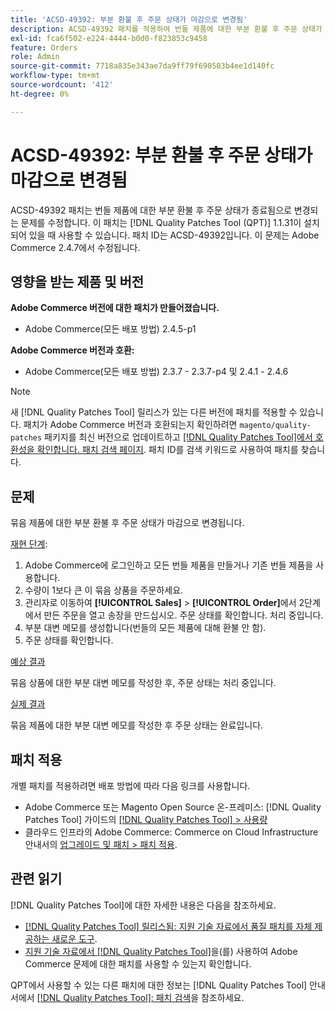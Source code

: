 ```yaml
---
title: 'ACSD-49392: 부분 환불 후 주문 상태가 마감으로 변경됨'
description: ACSD-49392 패치를 적용하여 번들 제품에 대한 부분 환불 후 주문 상태가 종료됨으로 변경되는 Adobe Commerce 문제를 수정합니다.
exl-id: fca6f502-e224-4444-b0d0-f823853c9458
feature: Orders
role: Admin
source-git-commit: 7718a835e343ae7da9ff79f690503b4ee1d140fc
workflow-type: tm+mt
source-wordcount: '412'
ht-degree: 0%

---
```


# ACSD-49392: 부분 환불 후 주문 상태가 마감으로 변경됨

ACSD-49392 패치는 번들 제품에 대한 부분 환불 후 주문 상태가 종료됨으로 변경되는 문제를 수정합니다. 이 패치는 [!DNL Quality Patches Tool (QPT)] 1.1.31이 설치되어 있을 때 사용할 수 있습니다. 패치 ID는 ACSD-49392입니다. 이 문제는 Adobe Commerce 2.4.7에서 수정됩니다.

## 영향을 받는 제품 및 버전

**Adobe Commerce 버전에 대한 패치가 만들어졌습니다.**

* Adobe Commerce(모든 배포 방법) 2.4.5-p1

**Adobe Commerce 버전과 호환:**

* Adobe Commerce(모든 배포 방법) 2.3.7 - 2.3.7-p4 및 2.4.1 - 2.4.6

>[!NOTE]
>
>새 [!DNL Quality Patches Tool] 릴리스가 있는 다른 버전에 패치를 적용할 수 있습니다. 패치가 Adobe Commerce 버전과 호환되는지 확인하려면 `magento/quality-patches` 패키지를 최신 버전으로 업데이트하고 [[!DNL Quality Patches Tool]에서 호환성을 확인합니다. 패치 검색 페이지](https://experienceleague.adobe.com/tools/commerce-quality-patches/index.html?lang=ko). 패치 ID를 검색 키워드로 사용하여 패치를 찾습니다.

## 문제

묶음 제품에 대한 부분 환불 후 주문 상태가 마감으로 변경됩니다.

<u>재현 단계</u>:

1. Adobe Commerce에 로그인하고 모든 번들 제품을 만들거나 기존 번들 제품을 사용합니다.
1. 수량이 1보다 큰 이 묶음 상품을 주문하세요.
1. 관리자로 이동하여 **[!UICONTROL Sales]** > **[!UICONTROL Order]**&#x200B;에서 2단계에서 만든 주문을 열고 송장을 만드십시오. 주문 상태를 확인합니다. 처리 중입니다.
1. 부분 대변 메모를 생성합니다(번들의 모든 제품에 대해 환불 안 함).
1. 주문 상태를 확인합니다.

<u>예상 결과</u>

묶음 상품에 대한 부분 대변 메모를 작성한 후, 주문 상태는 처리 중입니다.

<u>실제 결과</u>

묶음 제품에 대한 부분 대변 메모를 작성한 후 주문 상태는 완료입니다.

## 패치 적용

개별 패치를 적용하려면 배포 방법에 따라 다음 링크를 사용합니다.

* Adobe Commerce 또는 Magento Open Source 온-프레미스: [!DNL Quality Patches Tool] 가이드의 [[!DNL Quality Patches Tool] > 사용량](https://experienceleague.adobe.com/docs/commerce-operations/tools/quality-patches-tool/usage.html?lang=ko)
* 클라우드 인프라의 Adobe Commerce: Commerce on Cloud Infrastructure 안내서의 [업그레이드 및 패치 > 패치 적용](https://experienceleague.adobe.com/docs/commerce-cloud-service/user-guide/develop/upgrade/apply-patches.html?lang=ko).

## 관련 읽기

[!DNL Quality Patches Tool]에 대한 자세한 내용은 다음을 참조하세요.

* [[!DNL Quality Patches Tool] 릴리스됨: 지원 기술 자료에서 품질 패치를 자체 제공하는 새로운 도구](/help/announcements/adobe-commerce-announcements/magento-quality-patches-released-new-tool-to-self-serve-quality-patches.md).
* [지원 기술 자료에서  [!DNL Quality Patches Tool]](/help/support-tools/patches-available-in-qpt-tool/check-patch-for-magento-issue-with-magento-quality-patches.md)을(를) 사용하여 Adobe Commerce 문제에 대한 패치를 사용할 수 있는지 확인합니다.

QPT에서 사용할 수 있는 다른 패치에 대한 정보는 [!DNL Quality Patches Tool] 안내서에서 [[!DNL Quality Patches Tool]: 패치 검색](https://experienceleague.adobe.com/tools/commerce-quality-patches/index.html?lang=ko)을 참조하세요.
